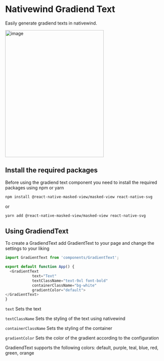 # Nativewind Gradiend Text

Easily generate gradiend texts in nativewind.

<img width="316" height="406" alt="image" src="https://github.com/user-attachments/assets/1fb689ca-647f-440b-ba72-0ba73dd2022b" />


## Install the required packages

Before using the gradiend text component you need to install the required packages using npm or yarn

```bash
npm install @react-native-masked-view/masked-view react-native-svg
```
or
```bash
yarn add @react-native-masked-view/masked-view react-native-svg
```
## Using GradiendText

To create a GradiendText add GradientText to your page and change the settings to your liking

```js
import GradientText from 'components/GradientText';

export default function App() {
  <GradientText
            text="Text"
            textClassName="text-9xl font-bold"
            containerClassName="bg-white"
            gradientColor="default">
</GradientText>
}
```

``` text ``` Sets the text

``` textClassName ``` Sets the styling of the text using nativewind

``` containerClassName ``` Sets the styling of the <Text> container

``` gradientColor ``` Sets the color of the gradient according to the configuration

GradiendText supports the following colors: default, purple, teal, blue, red, green, orange
